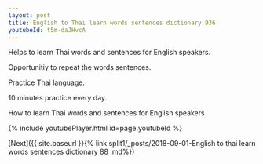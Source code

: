 ```yaml
---
layout: post
title: English to Thai learn words sentences dictionary 936 
youtubeId: t5m-daJHvcA
---
```

 
 
Helps to learn Thai words and sentences for English speakers.

Opportunitiy to repeat the words sentences. 

Practice Thai language. 
 
10 minutes practice every day. 
 
How to learn Thai words and sentences for English speakers 
 
{% include youtubePlayer.html id=page.youtubeId %}
 
 
[Next]({{ site.baseurl }}{% link  split1/_posts/2018-09-01-English to thai learn words sentences dictionary 88 .md%})
 

